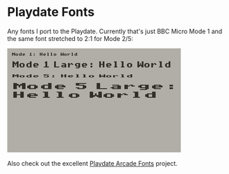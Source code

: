 # Playdate Fonts

Any fonts I port to the Playdate. Currently that's just BBC Micro Mode 1 and the same font stretched to 2:1 for Mode 2/5:

![](./screenshot.png)

Also check out the excellent [Playdate Arcade Fonts](https://github.com/idleberg/playdate-arcade-fonts) project.